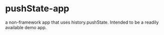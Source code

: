 # pushState-app

a non-framework app that uses history.pushState. Intended to be a readily available demo app.
